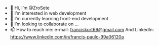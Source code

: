 - 👋 Hi, I’m @ZroSete
- 👀 I’m interested in web development 
- 🌱 I’m currently learning front-end development
- 💞️ I’m looking to collaborate on ...
- 📫 How to reach me: e-mail: franciskurt69@gmail.com
And LinkedIn: https://www.linkedin.com/in/francis-paulo-99a06120a

<!---
ZroSete/ZroSete is a ✨ special ✨ repository because its `README.md` (this file) appears on your GitHub profile.
You can click the Preview link to take a look at your changes.
--->
